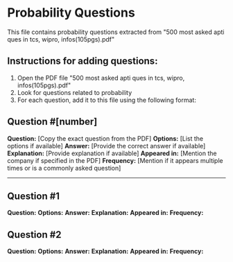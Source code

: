 # Probability Questions

This file contains probability questions extracted from "500 most asked apti ques in tcs, wipro, infos(105pgs).pdf"

## Instructions for adding questions:

1. Open the PDF file "500 most asked apti ques in tcs, wipro, infos(105pgs).pdf"
2. Look for questions related to probability
3. For each question, add it to this file using the following format:

## Question #[number]
**Question:** [Copy the exact question from the PDF]
**Options:** [List the options if available]
**Answer:** [Provide the correct answer if available]
**Explanation:** [Provide explanation if available]
**Appeared in:** [Mention the company if specified in the PDF]
**Frequency:** [Mention if it appears multiple times or is a commonly asked question]

---

## Question #1
**Question:** 
**Options:** 
**Answer:** 
**Explanation:** 
**Appeared in:** 
**Frequency:**

## Question #2
**Question:** 
**Options:** 
**Answer:** 
**Explanation:** 
**Appeared in:** 
**Frequency:**
